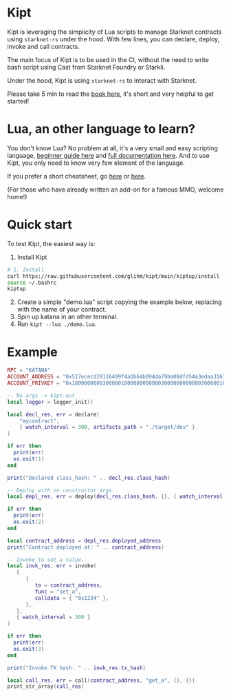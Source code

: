 # Kipt

Kipt is leveraging the simplicity of Lua scripts to manage Starknet contracts using `starknet-rs` under the hood.
With few lines, you can declare, deploy, invoke and call contracts.

The main focus of Kipt is to be used in the CI, without the need
to write bash script using Cast from Starknet Foundry or Starkli.

Under the hood, Kipt is using `starknet-rs` to interact with Starknet.

Please take 5 min to read the <a href="https://glihm.github.io/kipt/" target="_blank">book here</a>, it's short and very helpful to get started!

# Lua, an other language to learn?

You don't know Lua? No problem at all, it's a very small and easy scripting language, [beginner guide here](https://github.com/pohka/Lua-Beginners-Guide) and [full documentation here](https://www.lua.org/manual/5.4/manual.html). And to use Kipt, you only need to know very few element of the language.

If you prefer a short cheatsheet, go [here](https://devhints.io/lua) or [here](https://gist.github.com/nilesh-tawari/02078ae5b83ce3c90f476c4858c60693).

(For those who have already written an add-on for a famous MMO, welcome home!)

# Quick start

To test Kipt, the easiest way is:

1. Install Kipt
```bash
# 1. Install
curl https://raw.githubusercontent.com/glihm/kipt/main/kiptup/install | sh
source ~/.bashrc
kiptup
```
2. Create a simple "demo.lua" script copying the example below, replacing with the name of your contract.
3. Spin up katana in an other terminal.
4. Run `kipt --lua ./demo.lua`.

# Example

```lua
RPC = "KATANA"
ACCOUNT_ADDRESS = "0x517ececd29116499f4a1b64b094da79ba08dfd54a3edaa316134c41f8160973"
ACCOUNT_PRIVKEY = "0x1800000000300000180000000000030000000000003006001800006600"

-- No args -> kipt.out
local logger = logger_init()

local decl_res, err = declare(
    "mycontract",
    { watch_interval = 300, artifacts_path = "./target/dev" }
)

if err then
  print(err)
  os.exit(1)
end

print("Declared class_hash: " .. decl_res.class_hash)

-- Deploy with no constructor args.
local depl_res, err = deploy(decl_res.class_hash, {}, { watch_interval = 300, salt = "0x1234" })

if err then
  print(err)
  os.exit(2)
end

local contract_address = depl_res.deployed_address
print("Contract deployed at: " .. contract_address)

-- Invoke to set a value.
local invk_res, err = invoke(
   {
      {
         to = contract_address,
         func = "set_a",
         calldata = { "0x1234" },
      },
   },
   { watch_interval = 300 }
)

if err then
  print(err)
  os.exit(3)
end

print("Invoke TX hash: " .. invk_res.tx_hash)

local call_res, err = call(contract_address, "get_a", {}, {})
print_str_array(call_res)
```
